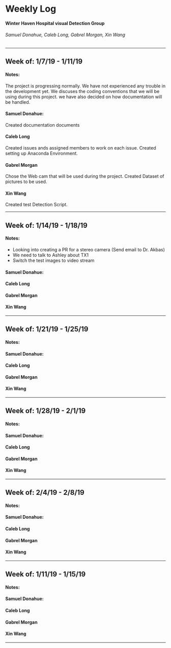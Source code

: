# Weekly Log
#### Winter Haven Hospital visual Detection Group 
###### Samuel Donahue, Caleb Long, Gabrel Morgan, Xin Wang
---


## __Week of: 1/7/19 - 1/11/19__

#### Notes:
The project is progressing normally. We have not experienced any trouble in the development yet. We discuses the coding conventions that we will be using during this project. we have also decided on how documentation will be handled.  

#### Samuel Donahue:
Created documentation documents 

#### Caleb Long
Created issues ands assigned members to work on each issue. Created setting up Anaconda Environment.  

#### Gabrel Morgan
Chose the Web cam that will be used during the project. Created Dataset of pictures to be used.  

#### Xin Wang
Created test Detection Script.

---
## __Week of: 1/14/19 - 1/18/19__

#### Notes:
  - Looking into creating a PR for a stereo camera (Send email to Dr. Akbas)
  - We need to talk to Ashley about TX1
  - Switch the test images to video stream

#### Samuel Donahue:


#### Caleb Long


#### Gabrel Morgan


#### Xin Wang


---
## __Week of: 1/21/19 - 1/25/19__

#### Notes:
  

#### Samuel Donahue:


#### Caleb Long


#### Gabrel Morgan


#### Xin Wang


---
## __Week of: 1/28/19 - 2/1/19__

#### Notes:
  

#### Samuel Donahue:


#### Caleb Long


#### Gabrel Morgan


#### Xin Wang


---
## __Week of: 2/4/19 - 2/8/19__

#### Notes:
  

#### Samuel Donahue:


#### Caleb Long


#### Gabrel Morgan


#### Xin Wang


---
## __Week of: 1/11/19 - 1/15/19__

#### Notes:
  

#### Samuel Donahue:


#### Caleb Long


#### Gabrel Morgan


#### Xin Wang


---